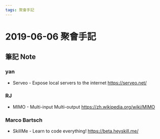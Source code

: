 ```yaml
---
tags: 聚會手記
---
```


2019-06-06 聚會手記
===

筆記 Note
---

### yan
- Serveo - Expose local servers to the internet
https://serveo.net/

### RJ
- MIMO - Multi-input Multi-output
https://zh.wikipedia.org/wiki/MIMO

### Marco Bartsch
- SkillMe - Learn to code everything!
https://beta.heyskill.me/
